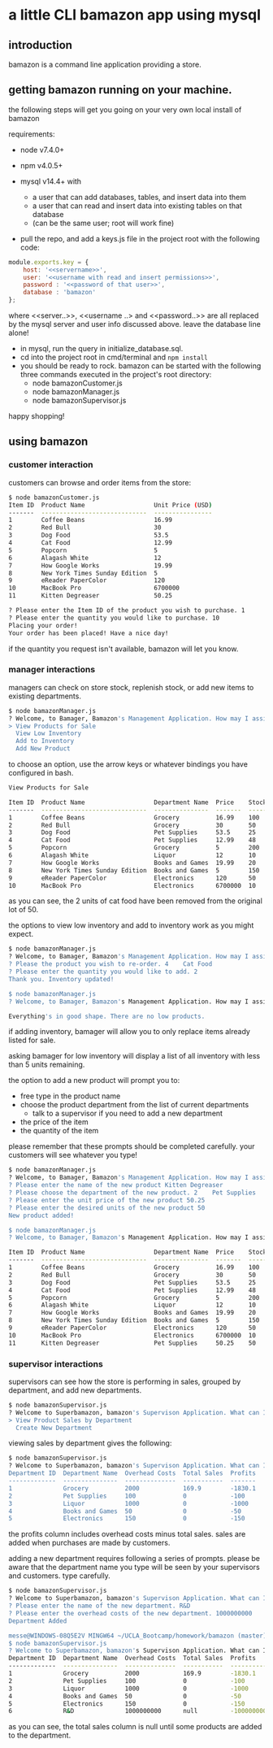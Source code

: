 # a little CLI bamazon app using mysql

## introduction

bamazon is a command line application providing a store. 

## getting bamazon running on your machine.

the following steps will get you going on your very own local install of bamazon

requirements:
* node v7.4.0+
* npm v4.0.5+
* mysql v14.4+ with 
  * a user that can add databases, tables, and insert data into them
  * a user that can read and insert data into existing tables on that database 
  * (can be the same user; root will work fine)

* pull the repo, and add a keys.js file in the project root with the following code:

```javascript
module.exports.key = {
    host: '<<servername>>',
    user: '<<username with read and insert permissions>>',
    password : '<<password of that user>>',
    database : 'bamazon'
};
```
where <<server..>>, <<username ..> and <<password..>> are all replaced by the mysql server and user info discussed above. leave the database line alone!

* in mysql, run the query in initialize_database.sql.
* cd into the project root in cmd/terminal and ```npm install```
* you should be ready to rock. bamazon can be started with the following three commands executed in the project's root directory:
  * node bamazonCustomer.js
  * node bamazonManager.js
  * node bamazonSupervisor.js

happy shopping!

## using bamazon

### customer interaction

customers can browse and order items from the store:
```bash
$ node bamazonCustomer.js
Item ID  Product Name                   Unit Price (USD)
-------  -----------------------------  ----------------
1        Coffee Beans                   16.99
2        Red Bull                       30
3        Dog Food                       53.5
4        Cat Food                       12.99
5        Popcorn                        5
6        Alagash White                  12
7        How Google Works               19.99
8        New York Times Sunday Edition  5
9        eReader PaperColor             120
10       MacBook Pro                    6700000
11       Kitten Degreaser               50.25

? Please enter the Item ID of the product you wish to purchase. 1
? Please enter the quantity you would like to purchase. 10
Placing your order!
Your order has been placed! Have a nice day!
```

if the quantity you request isn't available, bamazon will let you know.

### manager interactions

managers can check on store stock, replenish stock, or add new items to existing departments.

```bash
$ node bamazonManager.js
? Welcome, to Bamager, Bamazon's Management Application. How may I assist you? (Use arrow keys)
> View Products for Sale
  View Low Inventory
  Add to Inventory
  Add New Product
```

to choose an option, use the arrow keys or whatever bindings you have configured in bash.

```bash
View Products for Sale

Item ID  Product Name                   Department Name  Price    Stock Quantity
-------  -----------------------------  ---------------  -------  --------------
1        Coffee Beans                   Grocery          16.99    100
2        Red Bull                       Grocery          30       50
3        Dog Food                       Pet Supplies     53.5     25
4        Cat Food                       Pet Supplies     12.99    48
5        Popcorn                        Grocery          5        200
6        Alagash White                  Liquor           12       10
7        How Google Works               Books and Games  19.99    20
8        New York Times Sunday Edition  Books and Games  5        150
9        eReader PaperColor             Electronics      120      50
10       MacBook Pro                    Electronics      6700000  10
```

as you can see, the 2 units of cat food have been removed from the original lot of 50.

the options to view low inventory and add to inventory work as you might expect.

```bash
$ node bamazonManager.js
? Welcome, to Bamager, Bamazon's Management Application. How may I assist you? Add to Inventory
? Please the product you wish to re-order. 4    Cat Food
? Please enter the quantity you would like to add. 2
Thank you. Inventory updated!

$ node bamazonManager.js
? Welcome, to Bamager, Bamazon's Management Application. How may I assist you? View Low Inventory

Everything's in good shape. There are no low products.
```
if adding inventory, bamager will allow you to only replace items already listed for sale.

asking bamager for low inventory will display a list of all inventory with less than 5 units remaining.

the option to add a new product will prompt you to:
* free type in the product name
* choose the product department from the list of current departments
  * talk to a supervisor if you need to add a new department
* the price of the item
* the quantity of the item

please remember that these prompts should be completed carefully. your customers will see whatever you type!

```bash
$ node bamazonManager.js
? Welcome, to Bamager, Bamazon's Management Application. How may I assist you? Add New Product
? Please enter the name of the new product Kitten Degreaser
? Please choose the department of the new product. 2    Pet Supplies
? Please enter the unit price of the new product 50.25
? Please enter the desired units of the new product 50
New product added!

$ node bamazonManager.js
? Welcome, to Bamager, Bamazon's Management Application. How may I assist you? View Products for Sale

Item ID  Product Name                   Department Name  Price    Stock Quantity
-------  -----------------------------  ---------------  -------  --------------
1        Coffee Beans                   Grocery          16.99    100
2        Red Bull                       Grocery          30       50
3        Dog Food                       Pet Supplies     53.5     25
4        Cat Food                       Pet Supplies     12.99    48
5        Popcorn                        Grocery          5        200
6        Alagash White                  Liquor           12       10
7        How Google Works               Books and Games  19.99    20
8        New York Times Sunday Edition  Books and Games  5        150
9        eReader PaperColor             Electronics      120      50
10       MacBook Pro                    Electronics      6700000  10
11       Kitten Degreaser               Pet Supplies     50.25    50
```
### supervisor interactions

supervisors can see how the store is performing in sales, grouped by department, and add new departments.

```bash
$ node bamazonSupervisor.js
? Welcome to Superbamazon, bamazon's Supervison Application. What can I help you with today? (Use arrow keys)
> View Product Sales by Department
  Create New Department
```

viewing sales by department gives the following:

```bash
$ node bamazonSupervisor.js
? Welcome to Superbamazon, bamazon's Supervison Application. What can I help you with today? View Product Sales by Department
Department ID  Department Name  Overhead Costs  Total Sales  Profits
-------------  ---------------  --------------  -----------  -------
1              Grocery          2000            169.9        -1830.1
2              Pet Supplies     100             0            -100
3              Liquor           1000            0            -1000
4              Books and Games  50              0            -50
5              Electronics      150             0            -150
```
the profits column includes overhead costs minus total sales. sales are added when purchases are made by customers.

adding a new department requires following a series of prompts. please be aware that the department name you type will be seen by your supervisors and customers. type carefully.

```bash
$ node bamazonSupervisor.js
? Welcome to Superbamazon, bamazon's Supervison Application. What can I help you with today? Create New Department
? Please enter the name of the new department. R&D
? Please enter the overhead costs of the new department. 1000000000
Department Added

messe@WINDOWS-08Q5E2V MINGW64 ~/UCLA_Bootcamp/homework/bamazon (master)
$ node bamazonSupervisor.js
? Welcome to Superbamazon, bamazon's Supervison Application. What can I help you with today? View Product Sales by Department
Department ID  Department Name  Overhead Costs  Total Sales  Profits
-------------  ---------------  --------------  -----------  -----------
1              Grocery          2000            169.9        -1830.1
2              Pet Supplies     100             0            -100
3              Liquor           1000            0            -1000
4              Books and Games  50              0            -50
5              Electronics      150             0            -150
6              R&D              1000000000      null         -1000000000
```

as you can see, the total sales column is null until some products are added to the department. 



  
